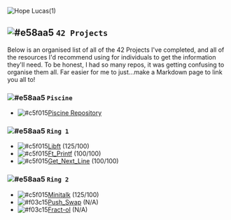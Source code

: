 ![Hope Lucas(1)](https://user-images.githubusercontent.com/88760123/159395622-57e1bbf2-fab4-4421-a192-f8f99f59ee8f.png)

## ![#e58aa5](https://via.placeholder.com/15/e58aa5/000000?text=+) `42 Projects`
Below is an organised list of all of the 42 Projects I've completed, and all of the resources I'd recommend using for individuals to get the information they'll need. To be honest, I had so many repos, it was getting confusing to organise them all. Far easier for me to just...make a Markdown page to link you all to!

### ![#e58aa5](https://via.placeholder.com/15/e58aa5/000000?text=+) `Piscine`
- ![#c5f015](https://via.placeholder.com/15/c5f015/000000?text=+)[Piscine Repository](https://github.com/hopelucas/42-Piscine)

### ![#e58aa5](https://via.placeholder.com/15/e58aa5/000000?text=+) `Ring 1`
- ![#c5f015](https://via.placeholder.com/15/c5f015/000000?text=+)[Libft](https://github.com/hopelucas/42-Libft) (125/100)
- ![#c5f015](https://via.placeholder.com/15/c5f015/000000?text=+)[Ft_Printf](https://github.com/hopelucas/42-Printf) (100/100)
- ![#c5f015](https://via.placeholder.com/15/c5f015/000000?text=+)[Get_Next_Line](https://github.com/hopelucas/42-Get_Next_Line) (100/100)

### ![#e58aa5](https://via.placeholder.com/15/e58aa5/000000?text=+) `Ring 2`
- ![#c5f015](https://via.placeholder.com/15/c5f015/000000?text=+)[Minitalk](https://github.com/hopelucas/42-Minitalk) (125/100)
- ![#f03c15](https://via.placeholder.com/15/f03c15/000000?text=+)[Push_Swap](https://github.com/hopelucas/42-Push-Swap) (N/A)
- ![#f03c15](https://via.placeholder.com/15/f03c15/000000?text=+)[Fract-ol](https://github.com/hopelucas/42-Fract-ol) (N/A)
